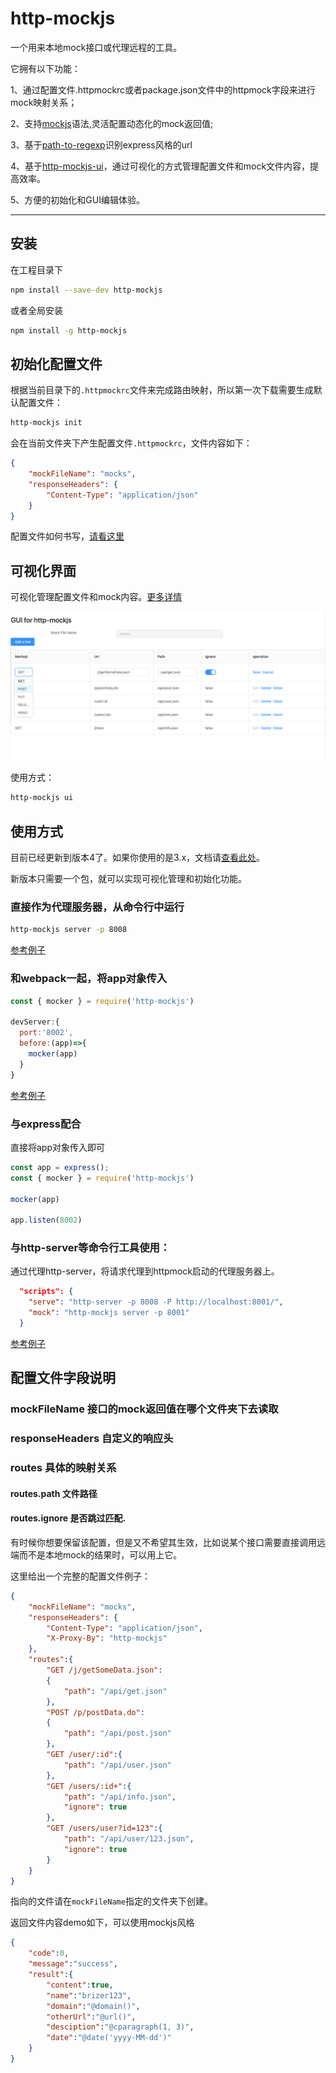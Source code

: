 # http-mockjs

一个用来本地mock接口或代理远程的工具。

它拥有以下功能：

1、通过配置文件.httpmockrc或者package.json文件中的httpmock字段来进行mock映射关系；

2、支持[mockjs](https://www.npmjs.com/package/mockjs)语法,灵活配置动态化的mock返回值;

3、基于[path-to-regexp](https://www.npmjs.com/package/path-to-regexp)识别express风格的url

4、基于[http-mockjs-ui](https://www.npmjs.com/package/http-mockjs-ui)，通过可视化的方式管理配置文件和mock文件内容，提高效率。

5、方便的初始化和GUI编辑体验。

---

## 安装

在工程目录下

``` sh 
npm install --save-dev http-mockjs
```

或者全局安装

``` sh
npm install -g http-mockjs
```

## 初始化配置文件

根据当前目录下的`.httpmockrc`文件来完成路由映射，所以第一次下载需要生成默认配置文件：

``` sh
http-mockjs init
```

会在当前文件夹下产生配置文件`.httpmockrc`，文件内容如下：

``` json
{
    "mockFileName": "mocks",
    "responseHeaders": {
        "Content-Type": "application/json"
    }
}

```

配置文件如何书写，[请看这里](#配置文件字段说明)


## 可视化界面

可视化管理配置文件和mock内容。[更多详情](./packages/editor/readme_zh.md)

![](https://raw.githubusercontent.com/brizer/graph-bed/master/img/20190605142856.png)

使用方式：

``` sh
http-mockjs ui
```


## 使用方式


目前已经更新到版本4了。如果你使用的是3.x，文档请[查看此处](https://github.com/brizer/http-mocker/tree/v3.x)。

新版本只需要一个包，就可以实现可视化管理和初始化功能。


### 直接作为代理服务器，从命令行中运行

``` sh
http-mockjs server -p 8008
```

[参考例子](https://github.com/brizer/http-mocker/tree/dev/packages/mocker/examples/basic)

### 和webpack一起，将app对象传入

``` js
const { mocker } = require('http-mockjs')

devServer:{
  port:'8002',
  before:(app)=>{
    mocker(app)
  }
}
```

[参考例子](https://github.com/brizer/http-mocker/tree/dev/packages/mocker/examples/webpack)


### 与express配合

直接将app对象传入即可

``` js
const app = express();
const { mocker } = require('http-mockjs')

mocker(app)

app.listen(8002)

```


### 与http-server等命令行工具使用：

通过代理http-server，将请求代理到httpmock启动的代理服务器上。
``` json
  "scripts": {
    "serve": "http-server -p 8008 -P http://localhost:8001/",
    "mock": "http-mockjs server -p 8001"
  }
```

[参考例子](https://github.com/brizer/http-mocker/tree/dev/packages/mocker/examples/commander)


## 配置文件字段说明

### mockFileName 接口的mock返回值在哪个文件夹下去读取

### responseHeaders 自定义的响应头

### routes 具体的映射关系

#### routes.path 文件路径

#### routes.ignore 是否跳过匹配.

有时候你想要保留该配置，但是又不希望其生效，比如说某个接口需要直接调用远端而不是本地mock的结果时，可以用上它。

这里给出一个完整的配置文件例子：

``` json
{
    "mockFileName": "mocks",
    "responseHeaders": {
        "Content-Type": "application/json",
        "X-Proxy-By": "http-mockjs"
    },
    "routes":{
        "GET /j/getSomeData.json":
        {
            "path": "/api/get.json"
        },
        "POST /p/postData.do":
        {
            "path": "/api/post.json"
        },
        "GET /user/:id":{
            "path": "/api/user.json"
        },
        "GET /users/:id+":{
            "path": "/api/info.json",
            "ignore": true
        },
        "GET /users/user?id=123":{
            "path": "/api/user/123.json",
            "ignore": true
        }
    }
}

```

指向的文件请在`mockFileName`指定的文件夹下创建。

返回文件内容demo如下，可以使用mockjs风格


``` json
{
    "code":0,
    "message":"success",
    "result":{
        "content":true,
        "name":"brizer123",
        "domain":"@domain()",
        "otherUrl":"@url()",
        "desciption":"@cparagraph(1, 3)",
        "date":"@date('yyyy-MM-dd')"
    }
}
```

